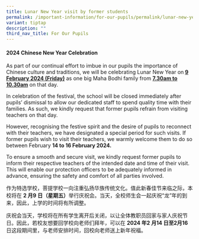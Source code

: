 ```yaml
---
title: Lunar New Year visit by former students
permalink: /important-information/for-our-pupils/permalink/lunar-new-year-visit-by-former-students/
variant: tiptap
description: ""
third_nav_title: For Our Pupils
---
```

<h4><strong>2024 Chinese New Year Celebration&nbsp;</strong></h4>
<p></p>
<p>As part of our continual effort to imbue in our pupils the importance
of Chinese culture and traditions, we will be celebrating Lunar New Year
on<strong> <u>9 February 2024 (Friday)</u></strong> as one big Maha Bodhi
family from <strong><u>7.30am to 10.30am</u></strong> on that day.&nbsp;</p>
<p>In celebration of the festival, the school will be closed immediately
after pupils’ dismissal to allow our dedicated staff to spend quality time
with their families. As such, we kindly request that former pupils refrain
from visiting teachers on that day.&nbsp;</p>
<p>However, recognising the festive spirit and the desire of pupils to reconnect
with their teachers, we have designated a special period for such visits.
If former pupils wish to visit their teachers, we warmly welcome them to
do so between February <strong>14 to 16 February 2024.</strong>&nbsp;</p>
<p>To ensure a smooth and secure visit, we kindly request former pupils to
inform their respective teachers of the intended date and time of their
visit. This will enable our protection officers to be adequately informed
in advance, ensuring the safety and comfort of all parties involved.</p>
<p></p>
<p>作为特选学校，菩提学校一向注重弘扬华族传统文化。值此新春佳节来临之际，本校将在 <strong>2 月9 日（星期五）</strong>举行庆祝会。当天，全校师生会一起庆祝“龙”年的到来，因此，上学的时间将有所调整。</p>
<p>庆祝会当天，学校将在所有学生离开后关闭，以让全体教职员回家与家人庆祝节日。因此，若校友想要回学校向老师们拜年，可以在 <strong>2024 年2 月14 日至2月16 </strong>日这段期间里，与老师安排时间，回校向老师送上新年祝福。</p>